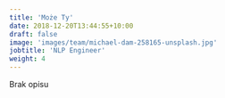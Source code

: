 ```yaml
---
title: 'Może Ty'
date: 2018-12-20T13:44:55+10:00
draft: false
image: 'images/team/michael-dam-258165-unsplash.jpg'
jobtitle: 'NLP Engineer'
weight: 4
---
```


Brak opisu 